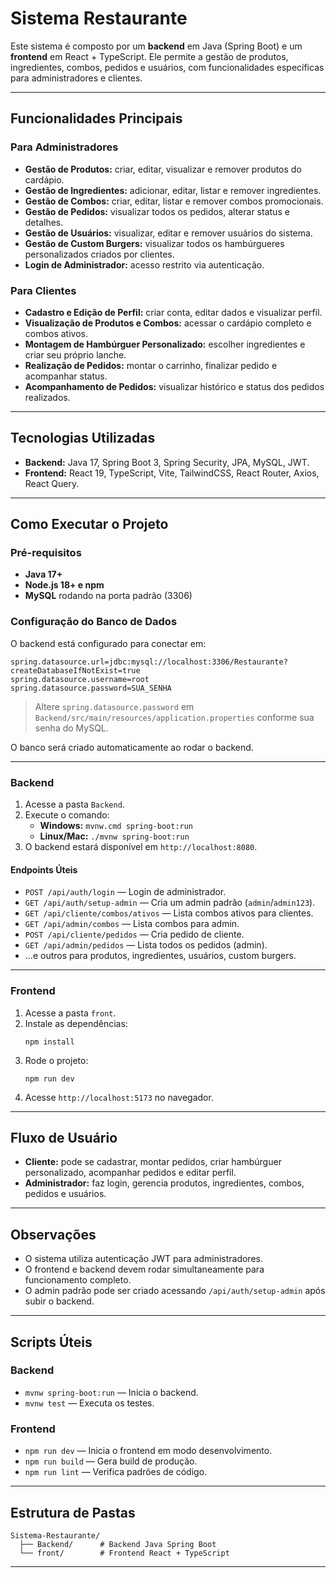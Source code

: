 # Sistema Restaurante

Este sistema é composto por um **backend** em Java (Spring Boot) e um **frontend** em React + TypeScript. Ele permite a gestão de produtos, ingredientes, combos, pedidos e usuários, com funcionalidades específicas para administradores e clientes.

---

## Funcionalidades Principais

### Para Administradores

- **Gestão de Produtos:** criar, editar, visualizar e remover produtos do cardápio.
- **Gestão de Ingredientes:** adicionar, editar, listar e remover ingredientes.
- **Gestão de Combos:** criar, editar, listar e remover combos promocionais.
- **Gestão de Pedidos:** visualizar todos os pedidos, alterar status e detalhes.
- **Gestão de Usuários:** visualizar, editar e remover usuários do sistema.
- **Gestão de Custom Burgers:** visualizar todos os hambúrgueres personalizados criados por clientes.
- **Login de Administrador:** acesso restrito via autenticação.

### Para Clientes

- **Cadastro e Edição de Perfil:** criar conta, editar dados e visualizar perfil.
- **Visualização de Produtos e Combos:** acessar o cardápio completo e combos ativos.
- **Montagem de Hambúrguer Personalizado:** escolher ingredientes e criar seu próprio lanche.
- **Realização de Pedidos:** montar o carrinho, finalizar pedido e acompanhar status.
- **Acompanhamento de Pedidos:** visualizar histórico e status dos pedidos realizados.

---

## Tecnologias Utilizadas

- **Backend:** Java 17, Spring Boot 3, Spring Security, JPA, MySQL, JWT.
- **Frontend:** React 19, TypeScript, Vite, TailwindCSS, React Router, Axios, React Query.

---

## Como Executar o Projeto

### Pré-requisitos

- **Java 17+**
- **Node.js 18+ e npm**
- **MySQL** rodando na porta padrão (3306)

### Configuração do Banco de Dados

O backend está configurado para conectar em:

```
spring.datasource.url=jdbc:mysql://localhost:3306/Restaurante?createDatabaseIfNotExist=true
spring.datasource.username=root
spring.datasource.password=SUA_SENHA
```

> Altere `spring.datasource.password` em `Backend/src/main/resources/application.properties` conforme sua senha do MySQL.

O banco será criado automaticamente ao rodar o backend.

---

### Backend

1. Acesse a pasta `Backend`.
2. Execute o comando:
   - **Windows:** `mvnw.cmd spring-boot:run`
   - **Linux/Mac:** `./mvnw spring-boot:run`
3. O backend estará disponível em `http://localhost:8080`.

#### Endpoints Úteis

- `POST /api/auth/login` — Login de administrador.
- `GET /api/auth/setup-admin` — Cria um admin padrão (`admin`/`admin123`).
- `GET /api/cliente/combos/ativos` — Lista combos ativos para clientes.
- `GET /api/admin/combos` — Lista combos para admin.
- `POST /api/cliente/pedidos` — Cria pedido de cliente.
- `GET /api/admin/pedidos` — Lista todos os pedidos (admin).
- ...e outros para produtos, ingredientes, usuários, custom burgers.

---

### Frontend

1. Acesse a pasta `front`.
2. Instale as dependências:
   ```
   npm install
   ```
3. Rode o projeto:
   ```
   npm run dev
   ```
4. Acesse `http://localhost:5173` no navegador.

---

## Fluxo de Usuário

- **Cliente:** pode se cadastrar, montar pedidos, criar hambúrguer personalizado, acompanhar pedidos e editar perfil.
- **Administrador:** faz login, gerencia produtos, ingredientes, combos, pedidos e usuários.

---

## Observações

- O sistema utiliza autenticação JWT para administradores.
- O frontend e backend devem rodar simultaneamente para funcionamento completo.
- O admin padrão pode ser criado acessando `/api/auth/setup-admin` após subir o backend.

---

## Scripts Úteis

### Backend

- `mvnw spring-boot:run` — Inicia o backend.
- `mvnw test` — Executa os testes.

### Frontend

- `npm run dev` — Inicia o frontend em modo desenvolvimento.
- `npm run build` — Gera build de produção.
- `npm run lint` — Verifica padrões de código.

---

## Estrutura de Pastas

```
Sistema-Restaurante/
  ├── Backend/      # Backend Java Spring Boot
  └── front/        # Frontend React + TypeScript
```

---
